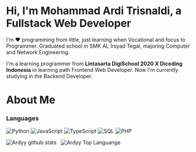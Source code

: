 # Hi, I'm  Mohammad Ardi Trisnaldi, a Fullstack Web Developer 

I'm ❤ programming from little, just learning when Vocational and focus to Programmer. Graduated school in SMK AL Irsyad Tegal, majoring Computer and Network Engineering.

I'm a learning programmer from **Lintasarta DigiSchool 2020 X Dicoding Indonesia** in learning path Frontend Web Developer.
Now I'm currently studying in the Backend Developer.


# About Me

### Languages

![Python](https://img.shields.io/badge/-Python-000?&logo=Python)
![JavaScript](https://img.shields.io/badge/-JavaScript-000?&logo=JavaScript)
![TypeScript](https://img.shields.io/badge/-TypeScript-000?&logo=TypeScript)
![SQL](https://img.shields.io/badge/-SQL-000?&logo=MySQL)
![PHP](https://img.shields.io/badge/-PHP-000?&logo=PHP)

![Ardyy github stats](https://github-readme-stats.vercel.app/api?username=Aldyy123&show_icons=true&hide_border=true&theme=algolia)&nbsp;&nbsp;
![Ardyy Top Languange](https://github-readme-stats-eight-theta.vercel.app/api/top-langs/?username=Aldyy123&layout=compact&langs_count=8&hide_border=true&theme=algolia)

<!--
**A dyy123/Aldyy123** is a ✨ _special_ ✨ reposissssssssssssssssssssssssssssssssssssssss appears on your GitHub profilzsxsdsdsd dsf sdf🧡🧡🧡🧡s

- 🔭 I’m currently working on ...
- 🌱 I’m currently learning ...
- 👯 I’m looking to collaborate on ...
- 🤔 I’m looking for help with ...
- 💬 Ask me about ...
- 📫 How to reach me: ...
- 😄 Pronouns: ...
- ⚡ Fun fact: ...
-->
